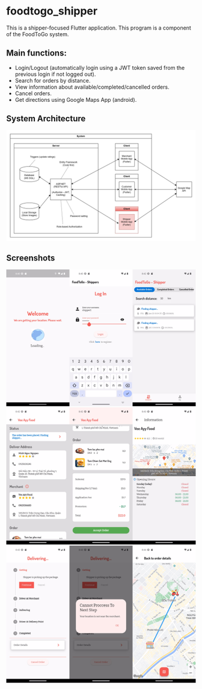 # foodtogo_shipper

This is a shipper-focused Flutter application. 
This program is a component of the FoodToGo system.

## Main functions:
- Login/Logout (automatically login using a JWT token saved from the previous login if not logged out).
- Search for orders by distance.
- View information about available/completed/cancelled orders.
- Cancel orders.
- Get directions using Google Maps App (android).

## System Architecture

![Architecture_shippers.jpg](/screenshots/Architecture_shippers.jpg)

## Screenshots
![Screenshot_shipper_01.jpg](/screenshots/Screenshot_shipper_01.jpg)
![Screenshot_shipper_02.jpg](/screenshots/Screenshot_shipper_02.jpg)
![Screenshot_shipper_03.jpg](/screenshots/Screenshot_shipper_03.jpg)
